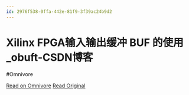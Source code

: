 ```yaml
---
id: 2976f538-0ffa-442e-81f9-3f39ac24b9d2
---
```


# Xilinx FPGA输入输出缓冲 BUF 的使用_obuft-CSDN博客
#Omnivore

[Read on Omnivore](https://omnivore.app/me/xilinx-fpga-buf-obuft-csdn-18fbf28e916)
[Read Original](https://blog.csdn.net/weiaipan1314/article/details/104293800)

